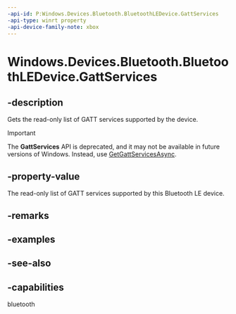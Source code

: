```yaml
---
-api-id: P:Windows.Devices.Bluetooth.BluetoothLEDevice.GattServices
-api-type: winrt property
-api-device-family-note: xbox
---
```


<!-- Property syntax
public Windows.Foundation.Collections.IVectorView<Windows.Devices.Bluetooth.GenericAttributeProfile.GattDeviceService> GattServices { get; }
-->

# Windows.Devices.Bluetooth.BluetoothLEDevice.GattServices

## -description
Gets the read-only list of GATT services supported by the device.

> [!IMPORTANT]
> The **GattServices** API is deprecated, and it may not be available in future versions of Windows. Instead, use [GetGattServicesAsync](/uwp/api/windows.devices.bluetooth.bluetoothledevice.getgattservicesasync).

## -property-value
The read-only list of GATT services supported by this Bluetooth LE device.

## -remarks

## -examples

## -see-also

## -capabilities
bluetooth